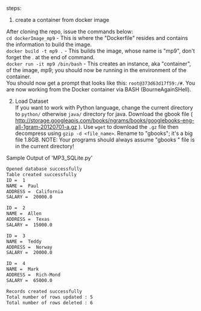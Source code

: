 steps:  
1.  create a container from docker image    

After cloning the repo, issue the commands below:  
`cd dockerImage_mp9`  - This is where the "Dockerfile" resides and contains the information to build the image.  
`docker build -t mp9 .` - This builds the image, whose name is "mp9", don't forget the . at the end of command.  
`docker run -it mp9 /bin/bash`  - This creates an instance, aka "container", of the image, mp9; you should now be running in the environment of the container.  
You should now get a prompt that looks like this: `root@373d63d17f59:/#`.  You are now working from the Docker container via BASH (BourneAgainSHell).  

2.  Load Dataset  
If you want to work with Python language, change the current directory to `python/` otherwise `java/` directory for java.  Download the gbook file ( http://storage.googleapis.com/books/ngrams/books/googlebooks-eng-all-1gram-20120701-a.gz ).  Use `wget` to download the `.gz` file then decompress using `gzip -d <file_name>`.  Rename to "gbooks"; it's a big file 1.8GB.  NOTE: Your programs should always assume "gbooks " file is in the current directory!


Sample Output of 'MP3\_SQLite.py'
~~~sh
Opened database successfully
Table created successfully
ID =  1
NAME =  Paul
ADDRESS =  California
SALARY =  20000.0 

ID =  2
NAME =  Allen
ADDRESS =  Texas
SALARY =  15000.0 

ID =  3
NAME =  Teddy
ADDRESS =  Norway
SALARY =  20000.0 

ID =  4
NAME =  Mark
ADDRESS =  Rich-Mond 
SALARY =  65000.0 

Records created successfully
Total number of rows updated : 5
Total number of rows deleted : 6
~~~


